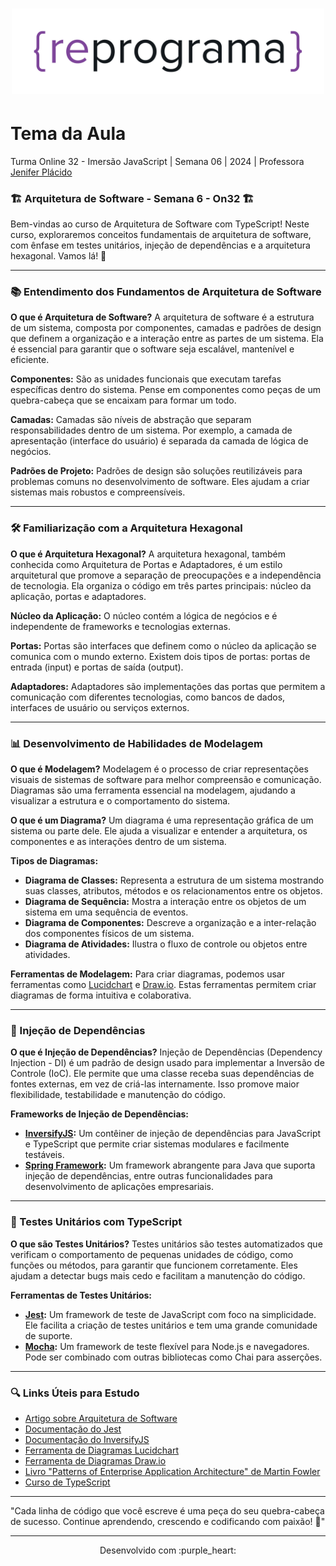 <h1 align="center">
  <img src="assets/reprograma-fundos-claros.png" alt="logo reprograma" width="500">
</h1>

# Tema da Aula

Turma Online 32 - Imersão JavaScript | Semana 06 | 2024 | Professora [Jenifer Plácido](https://www.linkedin.com/in/jenifer-pl%C3%A1cido-00b5611ab/)

### 🏗️ Arquitetura de Software - Semana 6 - On32 🏗️

Bem-vindas ao curso de Arquitetura de Software com TypeScript! Neste curso, exploraremos conceitos fundamentais de arquitetura de software, com ênfase em testes unitários, injeção de dependências e a arquitetura hexagonal. Vamos lá! 🚀

---

### 📚 Entendimento dos Fundamentos de Arquitetura de Software

**O que é Arquitetura de Software?**
A arquitetura de software é a estrutura de um sistema, composta por componentes, camadas e padrões de design que definem a organização e a interação entre as partes de um sistema. Ela é essencial para garantir que o software seja escalável, mantenível e eficiente.

**Componentes:**
São as unidades funcionais que executam tarefas específicas dentro do sistema. Pense em componentes como peças de um quebra-cabeça que se encaixam para formar um todo.

**Camadas:**
Camadas são níveis de abstração que separam responsabilidades dentro de um sistema. Por exemplo, a camada de apresentação (interface do usuário) é separada da camada de lógica de negócios.

**Padrões de Projeto:**
Padrões de design são soluções reutilizáveis para problemas comuns no desenvolvimento de software. Eles ajudam a criar sistemas mais robustos e compreensíveis.

---

### 🛠️ Familiarização com a Arquitetura Hexagonal

**O que é Arquitetura Hexagonal?**
A arquitetura hexagonal, também conhecida como Arquitetura de Portas e Adaptadores, é um estilo arquitetural que promove a separação de preocupações e a independência de tecnologia. Ela organiza o código em três partes principais: núcleo da aplicação, portas e adaptadores.

**Núcleo da Aplicação:**
O núcleo contém a lógica de negócios e é independente de frameworks e tecnologias externas.

**Portas:**
Portas são interfaces que definem como o núcleo da aplicação se comunica com o mundo externo. Existem dois tipos de portas: portas de entrada (input) e portas de saída (output).

**Adaptadores:**
Adaptadores são implementações das portas que permitem a comunicação com diferentes tecnologias, como bancos de dados, interfaces de usuário ou serviços externos.

---

### 📊 Desenvolvimento de Habilidades de Modelagem

**O que é Modelagem?**
Modelagem é o processo de criar representações visuais de sistemas de software para melhor compreensão e comunicação. Diagramas são uma ferramenta essencial na modelagem, ajudando a visualizar a estrutura e o comportamento do sistema.

**O que é um Diagrama?**
Um diagrama é uma representação gráfica de um sistema ou parte dele. Ele ajuda a visualizar e entender a arquitetura, os componentes e as interações dentro de um sistema.

**Tipos de Diagramas:**

- **Diagrama de Classes:** Representa a estrutura de um sistema mostrando suas classes, atributos, métodos e os relacionamentos entre os objetos.
- **Diagrama de Sequência:** Mostra a interação entre os objetos de um sistema em uma sequência de eventos.
- **Diagrama de Componentes:** Descreve a organização e a inter-relação dos componentes físicos de um sistema.
- **Diagrama de Atividades:** Ilustra o fluxo de controle ou objetos entre atividades.

**Ferramentas de Modelagem:**
Para criar diagramas, podemos usar ferramentas como [Lucidchart](https://www.lucidchart.com) e [Draw.io](https://www.draw.io). Estas ferramentas permitem criar diagramas de forma intuitiva e colaborativa.

---

### 💉 Injeção de Dependências

**O que é Injeção de Dependências?**
Injeção de Dependências (Dependency Injection - DI) é um padrão de design usado para implementar a Inversão de Controle (IoC). Ele permite que uma classe receba suas dependências de fontes externas, em vez de criá-las internamente. Isso promove maior flexibilidade, testabilidade e manutenção do código.

**Frameworks de Injeção de Dependências:**

- **[InversifyJS](https://inversify.io):** Um contêiner de injeção de dependências para JavaScript e TypeScript que permite criar sistemas modulares e facilmente testáveis.
- **[Spring Framework](https://spring.io):** Um framework abrangente para Java que suporta injeção de dependências, entre outras funcionalidades para desenvolvimento de aplicações empresariais.

---

### 🧪 Testes Unitários com TypeScript

**O que são Testes Unitários?**
Testes unitários são testes automatizados que verificam o comportamento de pequenas unidades de código, como funções ou métodos, para garantir que funcionem corretamente. Eles ajudam a detectar bugs mais cedo e facilitam a manutenção do código.

**Ferramentas de Testes Unitários:**

- **[Jest](https://jestjs.io):** Um framework de teste de JavaScript com foco na simplicidade. Ele facilita a criação de testes unitários e tem uma grande comunidade de suporte.
- **[Mocha](https://mochajs.org):** Um framework de teste flexível para Node.js e navegadores. Pode ser combinado com outras bibliotecas como Chai para asserções.

---

### 🔍 Links Úteis para Estudo

- [Artigo sobre Arquitetura de Software](https://www.martinfowler.com/articles/architecture-of-systems.html)
- [Documentação do Jest](https://jestjs.io/docs/en/getting-started)
- [Documentação do InversifyJS](https://inversify.io/docs.html)
- [Ferramenta de Diagramas Lucidchart](https://www.lucidchart.com)
- [Ferramenta de Diagramas Draw.io](https://www.draw.io)
- [Livro "Patterns of Enterprise Application Architecture" de Martin Fowler](https://martinfowler.com/books/eaa.html)
- [Curso de TypeScript](https://www.typescriptlang.org/docs/handbook/intro.html)

---


"Cada linha de código que você escreve é uma peça do seu quebra-cabeça de sucesso. Continue aprendendo, crescendo e codificando com paixão! 🌟"

---


<p align="center">
Desenvolvido com :purple_heart:  
</p>

